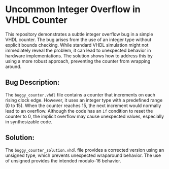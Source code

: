 # Uncommon Integer Overflow in VHDL Counter

This repository demonstrates a subtle integer overflow bug in a simple VHDL counter.  The bug arises from the use of an integer type without explicit bounds checking. While standard VHDL simulation might not immediately reveal the problem, it can lead to unexpected behavior in hardware implementations. The solution shows how to address this by using a more robust approach, preventing the counter from wrapping around.

## Bug Description:

The `buggy_counter.vhdl` file contains a counter that increments on each rising clock edge. However, it uses an integer type with a predefined range (0 to 15). When the counter reaches 15, the next increment would normally lead to an overflow.  Although the code has an `if` condition to reset the counter to 0, the implicit overflow may cause unexpected values, especially in synthesizable code. 

## Solution:

The `buggy_counter_solution.vhdl` file provides a corrected version using an unsigned type, which prevents unexpected wraparound behavior.  The use of unsigned provides the intended modulo-16 behavior.
